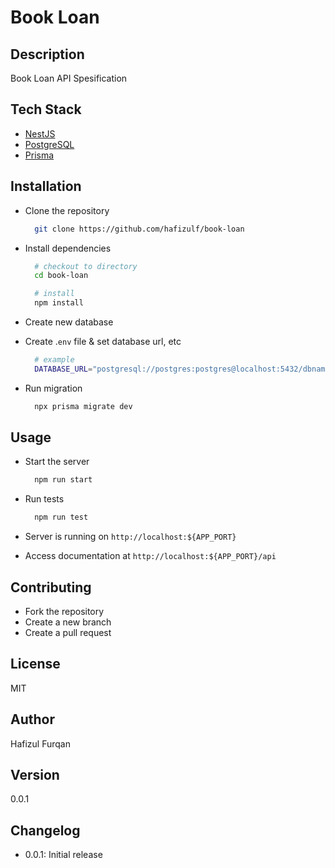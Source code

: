 # Book Loan

## Description

Book Loan API Spesification

## Tech Stack

- [NestJS](https://nestjs.com/)
- [PostgreSQL](https://www.postgresql.org/)
- [Prisma](https://www.prisma.io/)

## Installation

- Clone the repository

  ```sh
    git clone https://github.com/hafizulf/book-loan
  ```

- Install dependencies

  ```sh
    # checkout to directory
    cd book-loan

    # install
    npm install
  ```

- Create new database
- Create .`env` file & set database url, etc

  ```sh
    # example
    DATABASE_URL="postgresql://postgres:postgres@localhost:5432/dbname?schema=public"
  ```

- Run migration

  ```sh
    npx prisma migrate dev
  ```

## Usage

- Start the server

  ```sh
    npm run start
  ```

- Run tests

  ```sh
    npm run test
  ```

- Server is running on `http://localhost:${APP_PORT}`
- Access documentation at `http://localhost:${APP_PORT}/api`

## Contributing

- Fork the repository
- Create a new branch
- Create a pull request

## License

MIT

## Author

Hafizul Furqan

## Version

0.0.1

## Changelog

- 0.0.1: Initial release
